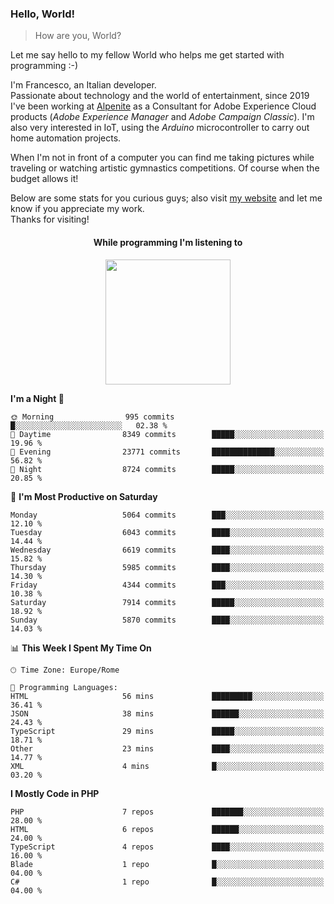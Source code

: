 ### Hello, World!

> How are you, World?

Let me say hello to my fellow World who helps me get started with programming :-)

I'm Francesco, an Italian developer.  
Passionate about technology and the world of entertainment, since 2019 I've been working at [Alpenite](https://www.alpenite.com) as a Consultant for Adobe Experience Cloud products (*Adobe Experience Manager* and *Adobe Campaign Classic*). I'm also very interested in IoT, using the *Arduino* microcontroller to carry out home automation projects.

When I'm not in front of a computer you can find me taking pictures while traveling or watching artistic gymnastics competitions. Of course when the budget allows it!

Below are some stats for you curious guys; also visit [my website](https://www.francescorega.eu) and let me know if you appreciate my work.  
Thanks for visiting!

<div align="center">
  <h4>While programming I'm listening to</h4>
  <a href="https://apps.francescorega.eu/now-playing/11147232609" target="_blank"><img src="https://apps.francescorega.eu/now-playing/11147232609" width="200"></a>
</div>

<!--START_SECTION:waka-->
**I'm a Night 🦉** 

```text
🌞 Morning                995 commits         █░░░░░░░░░░░░░░░░░░░░░░░░   02.38 % 
🌆 Daytime                8349 commits        █████░░░░░░░░░░░░░░░░░░░░   19.96 % 
🌃 Evening                23771 commits       ██████████████░░░░░░░░░░░   56.82 % 
🌙 Night                  8724 commits        █████░░░░░░░░░░░░░░░░░░░░   20.85 % 
```
📅 **I'm Most Productive on Saturday** 

```text
Monday                   5064 commits        ███░░░░░░░░░░░░░░░░░░░░░░   12.10 % 
Tuesday                  6043 commits        ████░░░░░░░░░░░░░░░░░░░░░   14.44 % 
Wednesday                6619 commits        ████░░░░░░░░░░░░░░░░░░░░░   15.82 % 
Thursday                 5985 commits        ████░░░░░░░░░░░░░░░░░░░░░   14.30 % 
Friday                   4344 commits        ███░░░░░░░░░░░░░░░░░░░░░░   10.38 % 
Saturday                 7914 commits        █████░░░░░░░░░░░░░░░░░░░░   18.92 % 
Sunday                   5870 commits        ████░░░░░░░░░░░░░░░░░░░░░   14.03 % 
```


📊 **This Week I Spent My Time On** 

```text
🕑︎ Time Zone: Europe/Rome

💬 Programming Languages: 
HTML                     56 mins             █████████░░░░░░░░░░░░░░░░   36.41 % 
JSON                     38 mins             ██████░░░░░░░░░░░░░░░░░░░   24.43 % 
TypeScript               29 mins             █████░░░░░░░░░░░░░░░░░░░░   18.71 % 
Other                    23 mins             ████░░░░░░░░░░░░░░░░░░░░░   14.77 % 
XML                      4 mins              █░░░░░░░░░░░░░░░░░░░░░░░░   03.20 % 
```

**I Mostly Code in PHP** 

```text
PHP                      7 repos             ███████░░░░░░░░░░░░░░░░░░   28.00 % 
HTML                     6 repos             ██████░░░░░░░░░░░░░░░░░░░   24.00 % 
TypeScript               4 repos             ████░░░░░░░░░░░░░░░░░░░░░   16.00 % 
Blade                    1 repo              █░░░░░░░░░░░░░░░░░░░░░░░░   04.00 % 
C#                       1 repo              █░░░░░░░░░░░░░░░░░░░░░░░░   04.00 % 
```




<!--END_SECTION:waka-->
